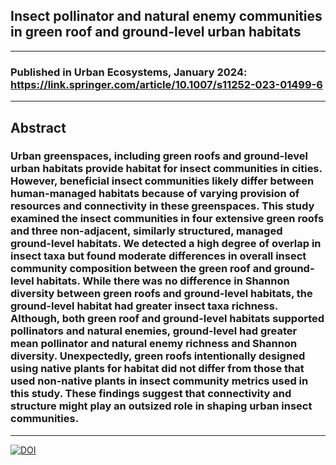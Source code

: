## Insect pollinator and natural enemy communities in green roof and ground-level urban habitats
 ---
### Published in Urban Ecosystems, January 2024: https://link.springer.com/article/10.1007/s11252-023-01499-6
---
## Abstract
### Urban greenspaces, including green roofs and ground-level urban habitats provide habitat for insect communities in cities. However, beneficial insect communities likely differ between human-managed habitats because of varying provision of resources and connectivity in these greenspaces. This study examined the insect communities in four extensive green roofs and three non-adjacent, similarly structured, managed ground-level habitats. We detected a high degree of overlap in insect taxa but found moderate differences in overall insect community composition between the green roof and ground-level habitats. While there was no difference in Shannon diversity between green roofs and ground-level habitats, the ground-level habitat had greater insect taxa richness. Although, both green roof and ground-level habitats supported pollinators and natural enemies, ground-level had greater mean pollinator and natural enemy richness and Shannon diversity. Unexpectedly, green roofs intentionally designed using native plants for habitat did not differ from those that used non-native plants in insect community metrics used in this study. These findings suggest that connectivity and structure might play an outsized role in shaping urban insect communities. 
---
[![DOI](https://zenodo.org/badge/553694914.svg)](https://zenodo.org/badge/latestdoi/553694914)
